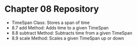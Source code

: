 # Chapter 08 Repository

- TimeSpan Class: Stores a span of time
- 8.7 add Method: Adds time to a given TimeSpan
- 8.8 subtract Method: Subtracts time from a given TimeSpan
- 8.9 scale Method: Scales a given TimeSpan up or down
